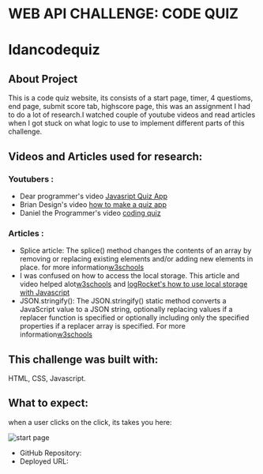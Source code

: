 # WEB API CHALLENGE: CODE QUIZ
<h1>Idancodequiz</h1> 

## About Project
This is a code quiz website, its consists of a start page, timer, 4 questioms, end page, submit score tab, highscore page, this was an assignment I had to do a lot of research.I watched couple of youtube videos and read articles when I got stuck on what logic to use to implement different parts of this challenge.

## Videos and Articles used for research:
<h3> Youtubers : </h3>
<ul>
<li> Dear programmer's video <a href="https://www.youtube.com/watch?v=WiLTsxjCmWQ">Javasript Quiz App</a></li>
<li> Brian Design's video <a href="https://www.youtube.com/watch?v=f4fB9Xg2JEY">how to make a quiz app</a></li>
<li> Daniel the Programmer's video <a href="https://www.youtube.com/watch?v=EPP8iM_ok8Y">coding quiz</a></li>
</ul>

<h3> Articles : </h3>
<ul>
<li> Splice article:
The splice() method changes the contents of an array by removing or replacing existing elements and/or adding new elements in place. for more information<a href="https://www.w3schools.com/jsref/jsref_splice.asp">w3schools</a></li>
<li> I was confused on how to access the local storage. This article and video helped alot<a href="https://www.w3schools.com/jsref/prop_win_localstorage.asp">w3schools</a> and <a href="https://www.youtube.com/watch?v=LfeOLVGHiXI&t=185s">logRocket's how to use local storage with Javascript</a></li>
<li>JSON.stringify(): 
The JSON.stringify() static method converts a JavaScript value to a JSON string, optionally replacing values if a replacer function is specified or optionally including only the specified properties if a replacer array is specified. For more information<a href="https://www.w3schools.com/js/js_json_stringify.asp">w3schools</a></li>
</ul>

## This challenge was built with:
HTML, CSS, Javascript.

## What to expect:
<p>when a user clicks on the click, its takes you here:</p>
<img scr="./Assets/start page.png" alt="start page">


* GitHub Repository: 
* Deployed URL: 

